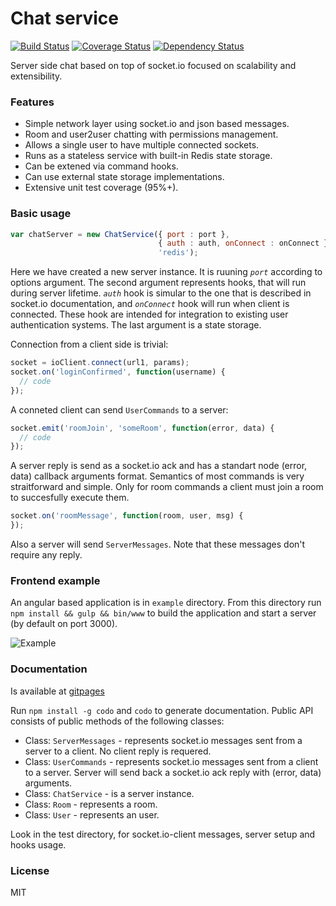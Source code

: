
# Chat service

[![Build Status](https://travis-ci.org/an-sh/chat-service.svg?branch=master)](https://travis-ci.org/an-sh/chat-service)
[![Coverage Status](https://coveralls.io/repos/an-sh/chat-service/badge.svg?branch=master&service=github)](https://coveralls.io/github/an-sh/chat-service?branch=master)
[![Dependency Status](https://david-dm.org/an-sh/chat-service.svg)](https://david-dm.org/an-sh/chat-service)

Server side chat based on top of socket.io focused on scalability and
extensibility.


### Features

- Simple network layer using socket.io and json based messages.
- Room and user2user chatting with permissions management.
- Allows a single user to have multiple connected sockets.
- Runs as a stateless service with built-in Redis state storage.
- Can be extened via command hooks.
- Can use external state storage implementations.
- Extensive unit test coverage (95%+).


### Basic usage

```javascript
var chatServer = new ChatService({ port : port },
                                 { auth : auth, onConnect : onConnect },
                                 'redis');
```
Here we have created a new server instance. It is ruuning _`port`_
according to options argument. The second argument represents hooks,
that will run during server lifetime. _`auth`_ hook is simular to the
one that is described in socket.io documentation, and _`onConnect`_
hook will run when client is connected. These hook are intended for
integration to existing user authentication systems. The last argument
is a state storage.

Connection from a client side is trivial:
```javascript
socket = ioClient.connect(url1, params);
socket.on('loginConfirmed', function(username) {
  // code
});
```
A conneted client can send `UserCommands` to a server:
```javascript
socket.emit('roomJoin', 'someRoom', function(error, data) {
  // code
});
```
A server reply is send as a socket.io ack and has a standart node
(error, data) callback arguments format. Semantics of most commands is
very straitforward and simple. Only for room commands a client must
join a room to succesfully execute them.

```javascript
socket.on('roomMessage', function(room, user, msg) {
});
```
Also a server will send `ServerMessages`.  Note that these messages
don't require any reply.


### Frontend example

An angular based application is in `example` directory. From this
directory run `npm install && gulp && bin/www` to build the
application and start a server (by default on port 3000).

![Example](http://an-sh.github.io/chat-service/example.png "Example")


### Documentation

Is available at [gitpages](http://an-sh.github.io/chat-service/0.6/)

Run `npm install -g codo` and `codo` to generate documentation. Public
API consists of public methods of the following classes:

- Class: `ServerMessages` - represents socket.io messages sent from a
server to a client. No client reply is requered.
- Class: `UserCommands` - represents socket.io messages sent from a
client to a server. Server will send back a socket.io ack reply with
(error, data) arguments.
- Class: `ChatService` - is a server instance.
- Class: `Room` - represents a room.
- Class: `User` - represents an user.

Look in the test directory, for socket.io-client messages, server
setup and hooks usage.


### License

MIT
